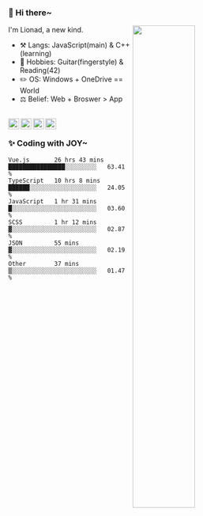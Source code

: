 ### 👋 Hi there~

[<img align="right" width="50%" src="https://github-readme-stats.vercel.app/api?username=Lionad-Morotar&show_icons=true">](https://metrics.lecoq.io/Lionad-Morotar?template=classic)

I'm Lionad, a new kind.

- ⚒️ Langs: JavaScript(main) & C++(learning)
- 🎨 Hobbies: Guitar(fingerstyle) & Reading(42)
- ✏️ OS: Windows + OneDrive == World
- ⚖️ Belief: Web + Broswer > App

<br />

<a href="https://www.lionad.art">
  <img align="left" alt="lionad-art" width="22px" src="https://cdn.jsdelivr.net/npm/simple-icons@3.1.0/icons/wordpress.svg" />
</a>
<a href="#1806234223">
  <img align="left" alt="1806234223" width="22px" src="https://cdn.jsdelivr.net/npm/simple-icons@3.1.0/icons/tencentqq.svg" />
</a>
<a href="https://www.zhihu.com/people/Lionad">
  <img align="left" alt="132yse" width="22px" src="https://cdn.jsdelivr.net/npm/simple-icons@3.1.0/icons/zhihu.svg" />
</a>
<a href="https://github.com/Lionad-Morotar">
  <img align="left" alt="yisar" width="22px" src="https://cdn.jsdelivr.net/npm/simple-icons@3.1.0/icons/github.svg" />
</a>

<br />

### ✨ Coding with JOY~

<!--START_SECTION:waka-->

```text
Vue.js       26 hrs 43 mins  ████████████████░░░░░░░░░   63.41 %
TypeScript   10 hrs 8 mins   ██████░░░░░░░░░░░░░░░░░░░   24.05 %
JavaScript   1 hr 31 mins    █░░░░░░░░░░░░░░░░░░░░░░░░   03.60 %
SCSS         1 hr 12 mins    ▓░░░░░░░░░░░░░░░░░░░░░░░░   02.87 %
JSON         55 mins         ▓░░░░░░░░░░░░░░░░░░░░░░░░   02.19 %
Other        37 mins         ▒░░░░░░░░░░░░░░░░░░░░░░░░   01.47 %
```

<!--END_SECTION:waka-->
